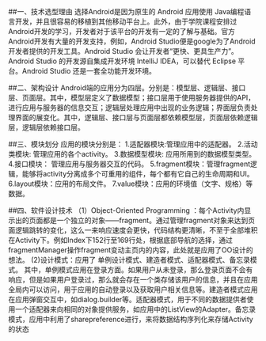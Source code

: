 ##一、技术选型理由
选择Android是因为原生的 Android 应用使用 Java编程语言开发，并且很容易的移植到其他移动平台上。此外，由于学院课程安排过Android开发的学习，开发者对于该平台的开发有一定的了解与基础。官方Android开发有大量的开发支持，例如，Android Studio便是google为了Android 开发者提供的开发工具。Android Studio 会让开发者“更快、更具生产力”。Android Studio 的开发源自集成开发环境 IntelliJ IDEA，可以替代 Eclipse 平台。Android Studio 还是一套全功能开发环境。

##二、架构设计
Android端的应用分为四层。分别是：模型层、逻辑层、接口层、页面层。其中，模型层定义了数据模型；接口层用于使用服务器提供的API，进行应用与服务器的信息交互；逻辑层处理应用中出现的业务逻辑；界面层负责处理界面的展变化。其中，逻辑层、接口层与页面层都依赖模型层，页面层依赖逻辑层，逻辑层依赖接口层。

##三、模块划分
应用的模块分别是：
1.适配器模块:管理应用中的适配器。
2.活动类模块: 管理应用的各个activity。
3.数据模型模块: 应用所用到的数据模型类型。
4.接口模块： 管理应用与服务器交互的代码。
5.fragment模块：管理fragment逻辑，能够将activity分离成多个可重用的组件，每个都有它自己的生命周期和UI。
6.layout模块：应用的布局文件。
7.value模块：应用的环境值（文字、规格）等数据。

##四、软件设计技术
（1）Object-Oriented Programming ：每个Activity内显示出的页面都是一个独立的对象——fragment。通过管理fragment对象来达到页面逻辑跳转的变化，这么一来响应速度会更快，代码结构更清晰，不至于全部堆积在Activity下。例如Index下152行至169行处，根据底部导航的选择，通过fragmentManager操作fragment变动主页内的内容，此处就是应用了OO设计的想法。
(2)设计模式：应用了 单例设计模式、建造者模式、适配器模式、备忘录模式。
其中，单例模式应用在登录方面。如果用户从未登录，那么登录页面不会有响应，但是如果用户登录过，那么就会存在一个类存储该用户的信息，并且在应用全局内可以访问，用于应用的自动登录以及获取用户相关信息等。建造者模式应用在应用弹窗交互中，如dialog.builder等。适配器模式，用于不同的数据提供者使用一个适配器来向相同的对象提供服务，如应用中的ListView的Adapter。备忘录模式，应用中利用了sharepreference进行，来将数据结构序列化来存储Activity的状态
